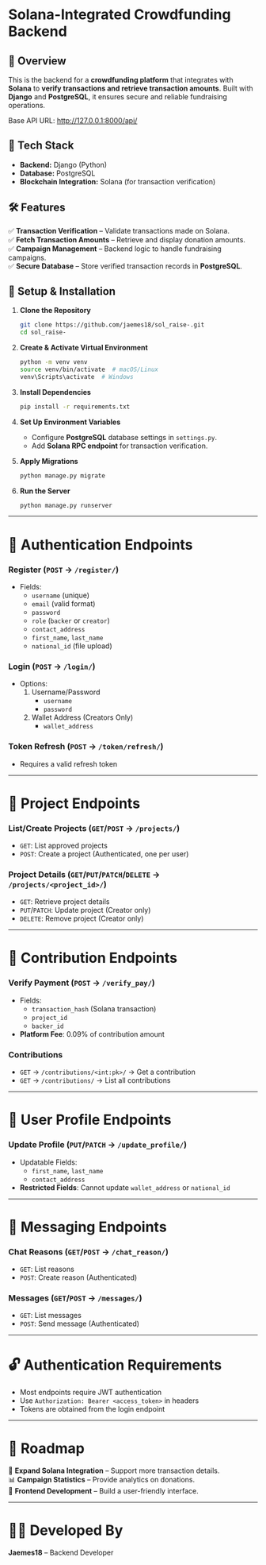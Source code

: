 # Solana-Integrated Crowdfunding Backend

## 🌟 Overview  
This is the backend for a **crowdfunding platform** that integrates with **Solana** to **verify transactions and retrieve transaction amounts**. Built with **Django** and **PostgreSQL**, it ensures secure and reliable fundraising operations.  

Base API URL: http://127.0.0.1:8000/api/


## 🔧 Tech Stack  
- **Backend:** Django (Python)  
- **Database:** PostgreSQL  
- **Blockchain Integration:** Solana (for transaction verification)  

## 🛠 Features  
✅ **Transaction Verification** – Validate transactions made on Solana.  
✅ **Fetch Transaction Amounts** – Retrieve and display donation amounts.  
✅ **Campaign Management** – Backend logic to handle fundraising campaigns.  
✅ **Secure Database** – Store verified transaction records in **PostgreSQL**.  

## 🛂 Setup & Installation  

1. **Clone the Repository**  
   ```bash
   git clone https://github.com/jaemes18/sol_raise-.git
   cd sol_raise-
   ```  
2. **Create & Activate Virtual Environment**  
   ```bash
   python -m venv venv
   source venv/bin/activate  # macOS/Linux
   venv\Scripts\activate  # Windows
   ```  
3. **Install Dependencies**  
   ```bash
   pip install -r requirements.txt
   ```  
4. **Set Up Environment Variables**  
   - Configure **PostgreSQL** database settings in `settings.py`.  
   - Add **Solana RPC endpoint** for transaction verification.  

5. **Apply Migrations**  
   ```bash
   python manage.py migrate
   ```  
6. **Run the Server**  
   ```bash
   python manage.py runserver
   ```  

---

# 🔑 Authentication Endpoints  
### **Register** (`POST` → `/register/`)  
- Fields:  
  - `username` (unique)  
  - `email` (valid format)  
  - `password`  
  - `role` (`backer` or `creator`)  
  - `contact_address`  
  - `first_name`, `last_name`  
  - `national_id` (file upload)  

### **Login** (`POST` → `/login/`)  
- Options:  
  1. Username/Password  
     - `username`  
     - `password`  
  2. Wallet Address (Creators Only)  
     - `wallet_address`  

### **Token Refresh** (`POST` → `/token/refresh/`)  
- Requires a valid refresh token  

---

# 🏦 Project Endpoints  
### **List/Create Projects** (`GET`/`POST` → `/projects/`)  
- `GET`: List approved projects  
- `POST`: Create a project (Authenticated, one per user)  

### **Project Details** (`GET`/`PUT`/`PATCH`/`DELETE` → `/projects/<project_id>/`)  
- `GET`: Retrieve project details  
- `PUT`/`PATCH`: Update project (Creator only)  
- `DELETE`: Remove project (Creator only)  

---

# 🏅 Contribution Endpoints  
### **Verify Payment** (`POST` → `/verify_pay/`)  
- Fields:  
  - `transaction_hash` (Solana transaction)  
  - `project_id`  
  - `backer_id`  
- **Platform Fee**: 0.09% of contribution amount  

### **Contributions**  
- `GET` → `/contributions/<int:pk>/` → Get a contribution  
- `GET` → `/contributions/` → List all contributions  

---

# 👤 User Profile Endpoints  
### **Update Profile** (`PUT`/`PATCH` → `/update_profile/`)  
- Updatable Fields:  
  - `first_name`, `last_name`  
  - `contact_address`  
- **Restricted Fields**: Cannot update `wallet_address` or `national_id`  

---

# 📨 Messaging Endpoints  
### **Chat Reasons** (`GET`/`POST` → `/chat_reason/`)  
- `GET`: List reasons  
- `POST`: Create reason (Authenticated)  

### **Messages** (`GET`/`POST` → `/messages/`)  
- `GET`: List messages  
- `POST`: Send message (Authenticated)  

---

# 🔓 Authentication Requirements  
- Most endpoints require JWT authentication  
- Use `Authorization: Bearer <access_token>` in headers  
- Tokens are obtained from the login endpoint  

---

# 🚀 Roadmap  
🚀 **Expand Solana Integration** – Support more transaction details.  
📊 **Campaign Statistics** – Provide analytics on donations.  
🔗 **Frontend Development** – Build a user-friendly interface.  

---

# 👨‍💻 Developed By  
**Jaemes18** – Backend Developer  

